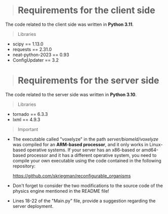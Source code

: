 > # Requirements for the client side

The code related to the client side was written in **Python 3.11**.

> Libraries
* scipy == 1.13.0
* requests == 2.31.0
* neat-python-2023 == 0.93
* ConfigUpdater == 3.2

> # Requirements for the server side

The code related to the server side was written in **Python 3.10**.

> Libraries
* tornado == 6.3.3 
* lxml == 4.9.3

> Important

* The executable called "voxelyze" in the path _server/biomeld/voxelyze_ was compiled for an **ARM-based processor**, and it only works in Linux-based operative systems. If your server has an x86-based or amd64-based processor and it has a different operative system, you need to compile your own executable using the code contained in the following repository:
  
  https://github.com/skriegman/reconfigurable_organisms
  
* Don't forget to consider the two modifications to the source code of the physics engine mentioned in the README file!

* Lines 18-22 of the "Main.py" file, provide a suggestion regarding the server deployment.
